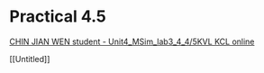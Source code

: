 # Practical 4.5

[CHIN JIAN WEN student - Unit4_MSim_lab3_4_4/5KVL KCL online](https://docs.google.com/document/d/1v8JyO9iimL6PhdVK1nIIN3lVV56yx3okf5ToxRZw7rw/edit?usp=drivesdk)

[[Untitled]]